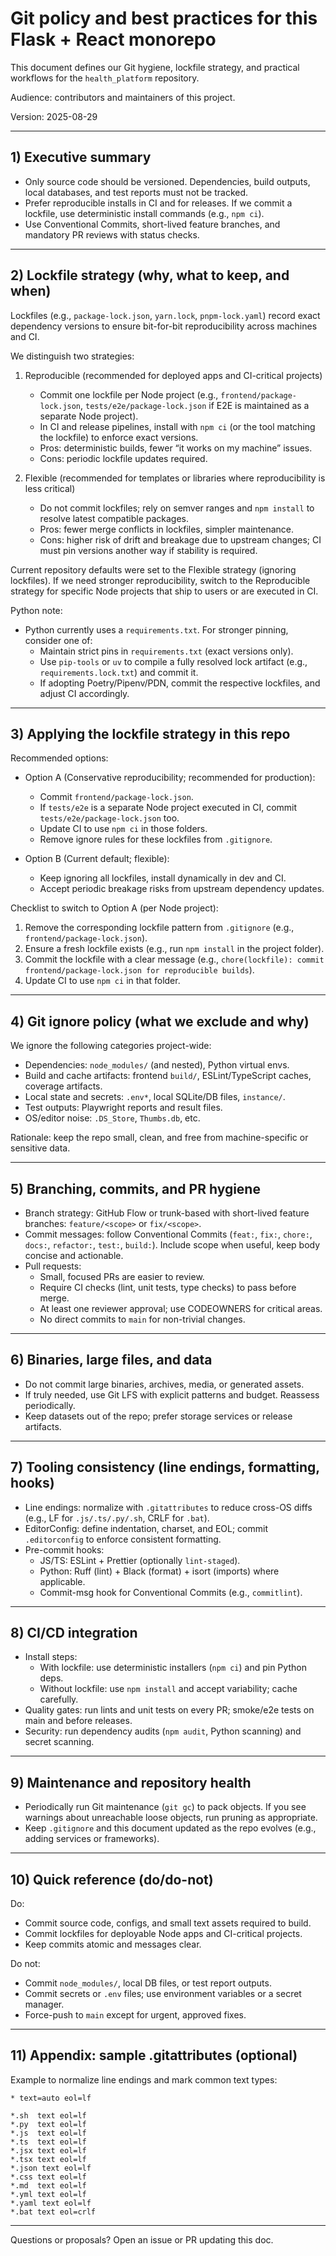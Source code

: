 <!-- Generated by Zhuang -->

# Git policy and best practices for this Flask + React monorepo

This document defines our Git hygiene, lockfile strategy, and practical workflows for the `health_platform` repository.

Audience: contributors and maintainers of this project.

Version: 2025-08-29

---

## 1) Executive summary

- Only source code should be versioned. Dependencies, build outputs, local databases, and test reports must not be tracked.
- Prefer reproducible installs in CI and for releases. If we commit a lockfile, use deterministic install commands (e.g., `npm ci`).
- Use Conventional Commits, short-lived feature branches, and mandatory PR reviews with status checks.

---

## 2) Lockfile strategy (why, what to keep, and when)

Lockfiles (e.g., `package-lock.json`, `yarn.lock`, `pnpm-lock.yaml`) record exact dependency versions to ensure bit-for-bit reproducibility across machines and CI.

We distinguish two strategies:

1. Reproducible (recommended for deployed apps and CI-critical projects)
   - Commit one lockfile per Node project (e.g., `frontend/package-lock.json`, `tests/e2e/package-lock.json` if E2E is maintained as a separate Node project).
   - In CI and release pipelines, install with `npm ci` (or the tool matching the lockfile) to enforce exact versions.
   - Pros: deterministic builds, fewer “it works on my machine” issues.
   - Cons: periodic lockfile updates required.

2. Flexible (recommended for templates or libraries where reproducibility is less critical)
   - Do not commit lockfiles; rely on semver ranges and `npm install` to resolve latest compatible packages.
   - Pros: fewer merge conflicts in lockfiles, simpler maintenance.
   - Cons: higher risk of drift and breakage due to upstream changes; CI must pin versions another way if stability is required.

Current repository defaults were set to the Flexible strategy (ignoring lockfiles). If we need stronger reproducibility, switch to the Reproducible strategy for specific Node projects that ship to users or are executed in CI.

Python note:
- Python currently uses a `requirements.txt`. For stronger pinning, consider one of:
  - Maintain strict pins in `requirements.txt` (exact versions only).
  - Use `pip-tools` or `uv` to compile a fully resolved lock artifact (e.g., `requirements.lock.txt`) and commit it.
  - If adopting Poetry/Pipenv/PDN, commit the respective lockfiles, and adjust CI accordingly.

---

## 3) Applying the lockfile strategy in this repo

Recommended options:

- Option A (Conservative reproducibility; recommended for production):
  - Commit `frontend/package-lock.json`.
  - If `tests/e2e` is a separate Node project executed in CI, commit `tests/e2e/package-lock.json` too.
  - Update CI to use `npm ci` in those folders.
  - Remove ignore rules for these lockfiles from `.gitignore`.

- Option B (Current default; flexible):
  - Keep ignoring all lockfiles, install dynamically in dev and CI.
  - Accept periodic breakage risks from upstream dependency updates.

Checklist to switch to Option A (per Node project):
1) Remove the corresponding lockfile pattern from `.gitignore` (e.g., `frontend/package-lock.json`).
2) Ensure a fresh lockfile exists (e.g., run `npm install` in the project folder).
3) Commit the lockfile with a clear message (e.g., `chore(lockfile): commit frontend/package-lock.json for reproducible builds`).
4) Update CI to use `npm ci` in that folder.

---

## 4) Git ignore policy (what we exclude and why)

We ignore the following categories project-wide:

- Dependencies: `node_modules/` (and nested), Python virtual envs.
- Build and cache artifacts: frontend `build/`, ESLint/TypeScript caches, coverage artifacts.
- Local state and secrets: `.env*`, local SQLite/DB files, `instance/`.
- Test outputs: Playwright reports and result files.
- OS/editor noise: `.DS_Store`, `Thumbs.db`, etc.

Rationale: keep the repo small, clean, and free from machine-specific or sensitive data.

---

## 5) Branching, commits, and PR hygiene

- Branch strategy: GitHub Flow or trunk-based with short-lived feature branches: `feature/<scope>` or `fix/<scope>`.
- Commit messages: follow Conventional Commits (`feat:`, `fix:`, `chore:`, `docs:`, `refactor:`, `test:`, `build:`). Include scope when useful, keep body concise and actionable.
- Pull requests:
  - Small, focused PRs are easier to review.
  - Require CI checks (lint, unit tests, type checks) to pass before merge.
  - At least one reviewer approval; use CODEOWNERS for critical areas.
  - No direct commits to `main` for non-trivial changes.

---

## 6) Binaries, large files, and data

- Do not commit large binaries, archives, media, or generated assets.
- If truly needed, use Git LFS with explicit patterns and budget. Reassess periodically.
- Keep datasets out of the repo; prefer storage services or release artifacts.

---

## 7) Tooling consistency (line endings, formatting, hooks)

- Line endings: normalize with `.gitattributes` to reduce cross-OS diffs (e.g., LF for `.js/.ts/.py/.sh`, CRLF for `.bat`).
- EditorConfig: define indentation, charset, and EOL; commit `.editorconfig` to enforce consistent formatting.
- Pre-commit hooks:
  - JS/TS: ESLint + Prettier (optionally `lint-staged`).
  - Python: Ruff (lint) + Black (format) + isort (imports) where applicable.
  - Commit-msg hook for Conventional Commits (e.g., `commitlint`).

---

## 8) CI/CD integration

- Install steps:
  - With lockfile: use deterministic installers (`npm ci`) and pin Python deps.
  - Without lockfile: use `npm install` and accept variability; cache carefully.
- Quality gates: run lints and unit tests on every PR; smoke/e2e tests on main and before releases.
- Security: run dependency audits (`npm audit`, Python scanning) and secret scanning.

---

## 9) Maintenance and repository health

- Periodically run Git maintenance (`git gc`) to pack objects. If you see warnings about unreachable loose objects, run pruning as appropriate.
- Keep `.gitignore` and this document updated as the repo evolves (e.g., adding services or frameworks).

---

## 10) Quick reference (do/do-not)

Do:
- Commit source code, configs, and small text assets required to build.
- Commit lockfiles for deployable Node apps and CI-critical projects.
- Keep commits atomic and messages clear.

Do not:
- Commit `node_modules/`, local DB files, or test report outputs.
- Commit secrets or `.env` files; use environment variables or a secret manager.
- Force-push to `main` except for urgent, approved fixes.

---

## 11) Appendix: sample .gitattributes (optional)

Example to normalize line endings and mark common text types:

```
* text=auto eol=lf

*.sh  text eol=lf
*.py  text eol=lf
*.js  text eol=lf
*.ts  text eol=lf
*.jsx text eol=lf
*.tsx text eol=lf
*.json text eol=lf
*.css text eol=lf
*.md  text eol=lf
*.yml text eol=lf
*.yaml text eol=lf
*.bat text eol=crlf
```

---

Questions or proposals? Open an issue or PR updating this doc.
